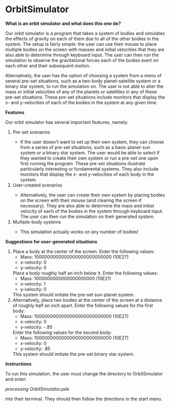 # OrbitSimulator

<b>What is an orbit simulator and what does this one do?</b>

Our orbit simulator is a program that takes a system of bodies and simulates the effects of gravity on each of them due to all of the other bodies in the system. The setup is fairly simple: the user can use their mouse to place multiple bodies on the screen with masses and initial velocities that they are also able to determine through keyboard input. The user can then run the simulation to observe the gravitational forces each of the bodies exert on each other and their subsequent motion.

Alternatively, the user has the option of choosing a system from a menu of several pre-set situations, such as a two-body planet-satellite system or a binary star system, to run the simulation on. The user is not able to alter the mass or initial velocities of any of the planets or satellites in any of these pre-set situations. These pre-set situations include monitors that display the x- and y-velocities of each of the bodies in the system at any given time.

<b>Features</b>

Our orbit simulator has several important features, namely:

<ol>
  <li>Pre-set scenarios</li>
  <ul>
    <li>
      If the user doesn't want to set up their own system, they can choose from a series of pre-set situations, such as a basic planet-sun system or a binary star system. The user would be able to select if they wanted to create their own system or run a pre-set one upon first running the program. These pre-set situations  illustrate particularly interesting or fundamental systems. They  also include monitors that display the x- and y-velocities of each body in the system.
    </li>
  </ul>
  <li>User-created scenarios</li>
  <ul>
    <li>
      Alternatively, the user can create their own system by placing bodies on the screen with their mouse (and clearing the screen if necessary). They are also able to determine the mass and initial velocity of each of the bodies in the system through keyboard input. The user can then run the simulation on their generated system.
    </li>
  </ul>
  <li>Multiple-body systems</li>
  <ul>
    <li>
      This simulation actually works on any number of bodies!
    </li>
  </ul>
</ol>

<b>Suggestions for user-generated situations</b>

<ol>
  <li>
Place a body at the center of the screen. Enter the following values:
<ul>
  <li>Mass: 1000000000000000000000000000 (10E27)</li>
  <li>x-velocity: 0</li>
  <li>y-velocity: 0</li>
</ul>
Place a body roughly half an inch below it. Enter the following values:
<ul>
  <li>Mass: 1000000000000000000000 (10E21)</li>
  <li>x-velocity: 1</li>
  <li>y-velocity: 0</li>
</ul>
This system should imitate the pre-set sun-planet system.
</li>
  
<li>
Alternatively, place two bodies at the center of the screen at a distance of roughly half an inch apart. Enter the following values for the first body:
<ul>
  <li>Mass: 1000000000000000000000000000 (10E27)</li>
  <li>x-velocity: 0</li>
  <li>y-velocity: -.85</li>
</ul>
Enter the following values for the second body:
<ul>
  <li>Mass: 1000000000000000000000000000 (10E27)</li>
  <li>x-velocity: 0</li>
  <li>y-velocity: .85</li>
</ul>
This system should imitate the pre-set binary star system.
</li>
</ol>

<b>Instructions</b>

To run this simulation, the user must change the directory to OrbitSimulator and enter:

<i>processing OrbitSimulator.pde</i>

into their terminal. They should then follow the directions in the start menu.
